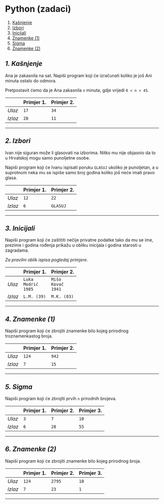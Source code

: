 # Python (zadaci)

1. [Kašnjenje](README.md#1-kasnjenje)
2. [Izbori](README.md#2-izbori)
3. [Inicijali](README.md#3-inicijali)
4. [Znamenke (1)](README.md#4-znamenke-1)
5. [Sigma](README.md#5-sigma)
6. [Znamenke (2)](README.md#6-znamenke-2)


## *1. Kašnjenje*

Ana je zakasnila na sat. Napiši program koji će izračunati koliko je još Ani minuta ostalo do odmora.

Pretpostavit ćemo da je Ana zakasnila `n` minuta, gdje vrijedi `0 < n < 45`.

|         | **Primjer 1.** | **Primjer 2.** |
|---------|----------------|----------------|
| *Ulaz*  | `17`           | `34`           |
| *Izlaz* | `28`           | `11`           |

___


## *2. Izbori*

Ivan nije siguran može li glasovati na izborima. Nitko mu nije objasnio da to u Hrvatskoj mogu samo punoljetne osobe.

Napiši program koji će Ivanu ispisati poruku `GLASUJ` ukoliko je punoljetan, a u suprotnom neka mu se ispiše samo broj godina koliko još neće imati pravo glasa.

|         | **Primjer 1.** | **Primjer 2.** |
|---------|----------------|----------------|
| *Ulaz*  | `12`           | `22`           |
| *Izlaz* | `6`            | `GLASUJ`       |

___

## *3. Inicijali*

Napiši program koji će zaštititi nečije privatne podatke tako da mu se ime, prezime i godina rođenja prikažu u obliku inicijala i godina starosti u zagradama.

*Za pravilni oblik ispisa pogledaj primjere.*

|         | **Primjer 1.**               | **Primjer 2.**              |
|---------|------------------------------|-----------------------------|
| *Ulaz*  | `Luka`<br>`Modrić`<br>`1985` | `Mišo`<br>`Kovač`<br>`1941` |
| *Izlaz* | `L.M. (39)`                  | `M.K. (83)`                 |

___


## *4. Znamenke (1)*

Napiši program koji će zbrojiti znamenke bilo kojeg prirodnog troznamenkastog broja.

|         | **Primjer 1.** | **Primjer 2.** |
|---------|----------------|----------------|
| *Ulaz*  | `124`          | `942`          |
| *Izlaz* | `7`            | `15`           |

___


## *5. Sigma*

Napiši program koji će zbrojiti prvih `n` prirodnih brojeva.

|         | **Primjer 1.** | **Primjer 2.** | **Primjer 3.** |
|---------|----------------|----------------|----------------|
| *Ulaz*  | `3`            | `7`            | `10`           |
| *Izlaz* | `6`            | `28`           | `55`           |

___


## *6. Znamenke (2)*

Napiši program koji će zbrojiti znamenke bilo kojeg prirodnog broja.

|         | **Primjer 1.** | **Primjer 2.** | **Primjer 3.** |
|---------|----------------|----------------|----------------|
| *Ulaz*  | `124`          | `2795`         | `10`           |
| *Izlaz* | `7`            | `23`           | `1`            |

___

